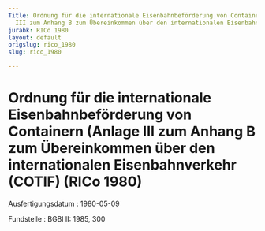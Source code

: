 ```yaml
---
Title: Ordnung für die internationale Eisenbahnbeförderung von Containern (Anlage
  III zum Anhang B zum Übereinkommen über den internationalen Eisenbahnverkehr (COTIF)
jurabk: RICo 1980
layout: default
origslug: rico_1980
slug: rico_1980

---
```


# Ordnung für die internationale Eisenbahnbeförderung von Containern (Anlage III zum Anhang B zum Übereinkommen über den internationalen Eisenbahnverkehr (COTIF) (RICo 1980)

Ausfertigungsdatum
:   1980-05-09

Fundstelle
:   BGBl II: 1985, 300

